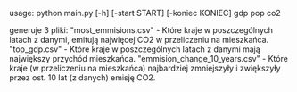 usage: python main.py [-h] [-start START] [-koniec KONIEC] gdp pop co2

generuje 3 pliki:
"most_emmisions.csv" - Które kraje w poszczególnych latach z danymi, emitują najwięcej CO2 w przeliczeniu na mieszkańca. 
"top_gdp.csv" - Które kraje w poszczególnych latach z danymi mają największy przychód mieszkańca. 
"emmision_change_10_years.csv" - Które kraje (w przeliczeniu na mieszkańca) najbardziej zmniejszyły i zwiększyły przez ost. 10 lat (z danych) emisję CO2.
